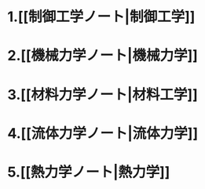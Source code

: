 # 1.[[制御工学ノート|制御工学]]

# 2.[[機械力学ノート|機械力学]]

# 3.[[材料力学ノート|材料工学]]

# 4.[[流体力学ノート|流体力学]]

# 5.[[熱力学ノート|熱力学]]

